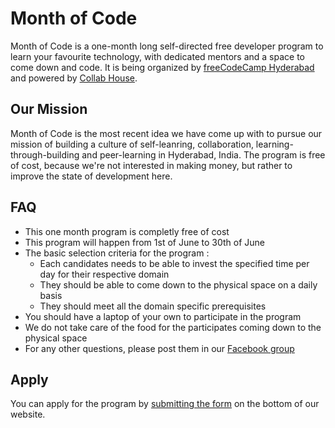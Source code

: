 # Month of Code 

Month of Code is a one-month long self-directed free developer program to learn your favourite technology, with dedicated mentors and a space to come down and code. It is being organized by [freeCodeCamp Hyderabad](https://www.facebook.com/groups/free.code.camp.hyderabad) and powered by [Collab House](https://www.facebook.com/collabhouse). 

## Our Mission 
Month of Code is the most recent idea we have come up with to pursue our mission of building a culture of self-leanring, collaboration, learning-through-building and peer-learning in Hyderabad, India. The program is free of cost, because we're not interested in making money, but rather to improve the state of development here.

## FAQ
- This one month program is completly free of cost
- This program will happen from 1st of June to 30th of June
- The basic selection criteria for the program :
	- Each candidates needs to be able to invest the specified time per day for their respective domain
	- They should be able to come down to the physical space on a daily basis
	- They should meet all the domain specific prerequisites
- You should have a laptop of your own to participate in the program
- We do not take care of the food for the participates coming down to the physical space
- For any other questions, please post them in our [Facebook group](https://www.facebook.com/groups/free.code.camp.hyderabad)

## Apply
You can apply for the program by [submitting the form](https://fcc-hyd.github.io/month-of-code/#form) on the bottom of our website. 
